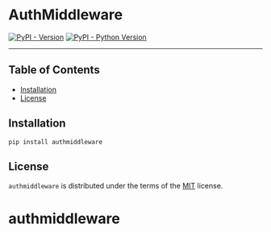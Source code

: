 # AuthMiddleware

[![PyPI - Version](https://img.shields.io/pypi/v/authmiddleware.svg)](https://pypi.org/project/authmiddleware)
[![PyPI - Python Version](https://img.shields.io/pypi/pyversions/authmiddleware.svg)](https://pypi.org/project/authmiddleware)

-----

## Table of Contents

- [Installation](#installation)
- [License](#license)

## Installation

```console
pip install authmiddleware
```

## License

`authmiddleware` is distributed under the terms of the [MIT](https://spdx.org/licenses/MIT.html) license.
# authmiddleware
